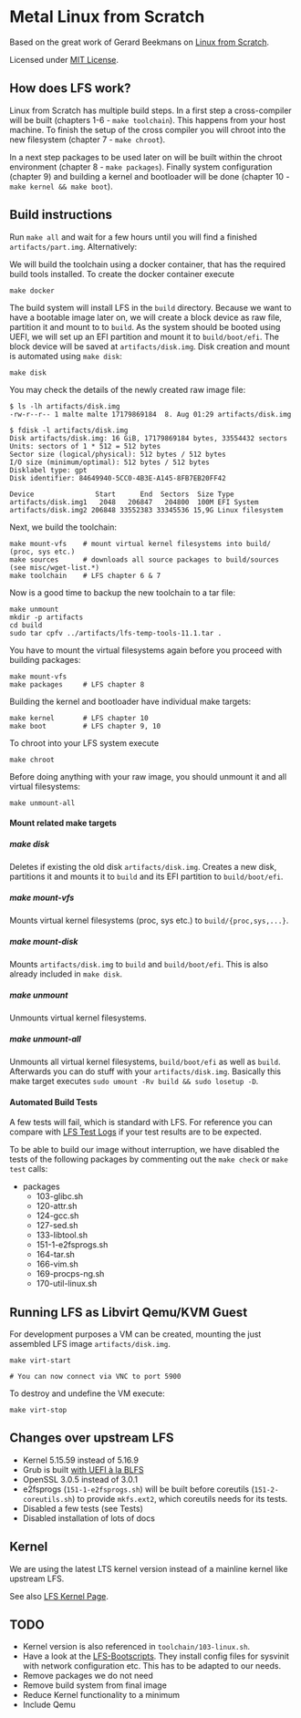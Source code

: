 Metal Linux from Scratch
========================

Based on the great work of Gerard Beekmans on [Linux from Scratch](https://www.linuxfromscratch.org/).

Licensed under [MIT License](LICENSE).

How does LFS work?
------------------

Linux from Scratch has multiple build steps. In a first step a cross-compiler will be built (chapters 1-6 - `make toolchain`). This happens from your host machine. To finish the setup of the cross compiler you will chroot into the new filesystem (chapter 7 - `make chroot`).

In a next step packages to be used later on will be built within the chroot environment (chapter 8 - `make packages`). Finally system configuration (chapter 9) and building a kernel and bootloader will be done (chapter 10 - `make kernel && make boot`).


Build instructions
------------------

Run `make all` and wait for a few hours until you will find a finished `artifacts/part.img`. Alternatively:

We will build the toolchain using a docker container, that has the required build tools installed. To create the docker container execute

    make docker


The build system will install LFS in the `build` directory. Because we want to have a bootable image later on, we will create a block device as raw file, partition it and mount to to `build`.
As the system should be booted using UEFI, we will set up an EFI partition and mount it to `build/boot/efi`. The block device will be saved at `artifacts/disk.img`. Disk creation and mount is automated using `make disk`:

    make disk


You may check the details of the newly created raw image file:

    $ ls -lh artifacts/disk.img
    -rw-r--r-- 1 malte malte 17179869184  8. Aug 01:29 artifacts/disk.img

    $ fdisk -l artifacts/disk.img
    Disk artifacts/disk.img: 16 GiB, 17179869184 bytes, 33554432 sectors
    Units: sectors of 1 * 512 = 512 bytes
    Sector size (logical/physical): 512 bytes / 512 bytes
    I/O size (minimum/optimal): 512 bytes / 512 bytes
    Disklabel type: gpt
    Disk identifier: 84649940-5CC0-4B3E-A145-8FB7EB20FF42

    Device               Start      End  Sectors  Size Type
    artifacts/disk.img1   2048   206847   204800  100M EFI System
    artifacts/disk.img2 206848 33552383 33345536 15,9G Linux filesystem


Next, we build the toolchain:

    make mount-vfs    # mount virtual kernel filesystems into build/ (proc, sys etc.)
    make sources      # downloads all source packages to build/sources (see misc/wget-list.*)
    make toolchain    # LFS chapter 6 & 7

Now is a good time to backup the new toolchain to a tar file:

    make unmount
    mkdir -p artifacts
    cd build
    sudo tar cpfv ../artifacts/lfs-temp-tools-11.1.tar .


You have to mount the virtual filesystems again before you proceed with building packages:

    make mount-vfs
    make packages     # LFS chapter 8


Building the kernel and bootloader have individual make targets:

    make kernel       # LFS chapter 10
    make boot         # LFS chapter 9, 10


To chroot into your LFS system execute

    make chroot


Before doing anything with your raw image, you should unmount it and all virtual filesystems:

    make unmount-all


#### Mount related make targets

##### make disk

Deletes if existing the old disk `artifacts/disk.img`. Creates a new disk, partitions it and mounts it to `build` and its EFI partition to `build/boot/efi`.

##### make mount-vfs

Mounts virtual kernel filesystems (proc, sys etc.) to `build/{proc,sys,...}`.


##### make mount-disk

Mounts `artifacts/disk.img` to `build` and `build/boot/efi`. This is also already included in `make disk`.


##### make unmount

Unmounts virtual kernel filesystems.


##### make unmount-all

Unmounts all virtual kernel filesystems, `build/boot/efi` as well as `build`. Afterwards you can do stuff with your `artifacts/disk.img`.
Basically this make target executes `sudo umount -Rv build && sudo losetup -D`.

#### Automated Build Tests

A few tests will fail, which is standard with LFS. For reference you can compare with [LFS Test Logs](https://www.linuxfromscratch.org/lfs/build-logs/11.1/Xeon-E5-1650v3/test-logs/) if your test results are to be expected.

To be able to build our image without interruption, we have disabled the tests of the following packages by commenting out the `make check` or `make test` calls:

* packages
  * 103-glibc.sh
  * 120-attr.sh
  * 124-gcc.sh
  * 127-sed.sh
  * 133-libtool.sh
  * 151-1-e2fsprogs.sh
  * 164-tar.sh
  * 166-vim.sh
  * 169-procps-ng.sh
  * 170-util-linux.sh


Running LFS as Libvirt Qemu/KVM Guest
-------------------------------------

For development purposes a VM can be created, mounting the just assembled LFS image `artifacts/disk.img`.

    make virt-start
    
    # You can now connect via VNC to port 5900


To destroy and undefine the VM execute:

    make virt-stop



Changes over upstream LFS
-------------------------

* Kernel 5.15.59 instead of 5.16.9
* Grub is built [with UEFI à la BLFS](https://www.linuxfromscratch.org/blfs/view/stable/postlfs/grub-efi.html)
* OpenSSL 3.0.5 instead of 3.0.1
* e2fsprogs (`151-1-e2fsprogs.sh`) will be built before coreutils (`151-2-coreutils.sh`) to provide `mkfs.ext2`, which coreutils needs for its tests.
* Disabled a few tests (see Tests)
* Disabled installation of lots of docs


Kernel
------

We are using the latest LTS kernel version instead of a mainline kernel like upstream LFS.

See also [LFS Kernel Page](https://www.linuxfromscratch.org/lfs/view/stable/chapter10/kernel.html).


TODO
----

* Kernel version is also referenced in `toolchain/103-linux.sh`.
* Have a look at the [LFS-Bootscripts](https://www.linuxfromscratch.org/lfs/view/stable/chapter09/bootscripts.html). They install config files for sysvinit with network configuration etc. This has to be adapted to our needs.
* Remove packages we do not need
* Remove build system from final image
* Reduce Kernel functionality to a minimum
* Include Qemu
